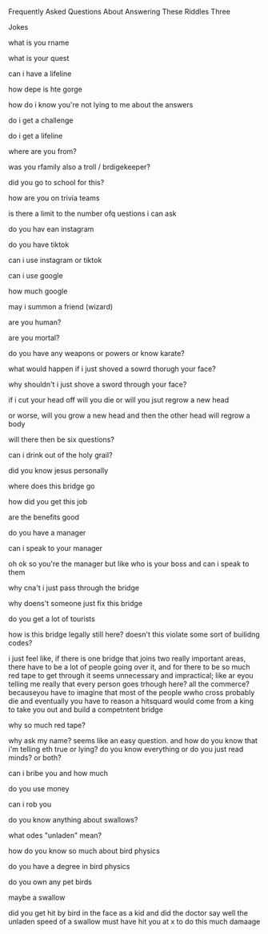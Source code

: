 Frequently Asked Questions About Answering These Riddles Three

Jokes

what is you rname

what is your quest

can i have a lifeline

how depe is hte gorge

how do i know you're not lying to me about the answers

do i get a challenge

do i get a lifeline

where are you from?

was you rfamily also a troll / brdigekeeper?

did you go to school for this?

how are you on trivia teams

is there a limit to the number ofq uestions i can ask

do you hav ean instagram

do you have tiktok

can i use instagram or tiktok

can i use google

how much google

may i summon a friend (wizard)

are you human?

are you mortal?

do you have any weapons or powers or know karate?

what would happen if i just shoved a sowrd thorugh your face?

why shouldn't i just shove a sword through your face?

if i cut your head off will you die or will you jsut regrow a new head

or worse, will you grow a new head and then the other head will regrow a body 

will there then be six questions? 

can i drink out of the holy grail?

did you know jesus personally

where does this bridge go

how did you get this job

are the benefits good

do you have a manager

can i speak to your manager

oh ok so you're the manager but like who is your boss and can i speak to them

why cna't i just pass through the bridge

why doens't someone just fix this bridge

do you get a lot of tourists

how is this bridge legally still here? doesn't this violate some sort of builidng codes?

i just feel like, if there is one bridge that joins two really important areas, there have to be a lot of people going over it, and for there to be so much red tape to get through it seems unnecessary and impractical; like ar eyou telling me really that every person goes trhough here? all the commerce? becauseyou have to imagine that most of the people wwho cross probably die and eventually you have to reason a hitsquard would come from a king to take you out and build a competntent bridge

why so much red tape?

why ask my name? seems like an easy question. and how do you know that i'm telling eth true or lying?  do you know everything or do you just read minds? or both?

can i bribe you and how much

do you use money

can i rob you

do you know anything about swallows?

what odes "unladen" mean?

how do you know so much about bird physics

do you have a degree in bird physics

do you own any pet birds

maybe a swallow

did you get hit by  bird in the face as a kid and did the doctor say well the unladen speed of a swallow must have hit you at x to do this much damaage




